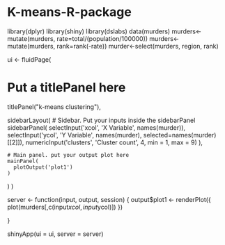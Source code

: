 # K-means-R-package
library(dplyr)
library(shiny)
library(dslabs)
data(murders)
murders<-mutate(murders, rate=total/(population/100000))
murders<-mutate(murders, rank=rank(-rate))
murder<-select(murders, region, rank)

ui <- fluidPage(
  
  # Put a titlePanel here
  titlePanel("k-means clustering"),
  
  sidebarLayout(
    # Sidebar. Put your inputs inside the sidebarPanel
    sidebarPanel(
      selectInput('xcol', 'X Variable', names(murder)),
      selectInput('ycol', 'Y Variable', names(murder),
                  selected=names(murder)[[2]]),
      numericInput('clusters', 'Cluster count', 4,
                   min = 1, max = 9)
    ),
    
    # Main panel. put your output plot here
    mainPanel(
      plotOutput('plot1')
    )
  )
)

server <- function(input, output, session) {
  output$plot1 <- renderPlot({
    plot(murders[,c(input$xcol,input$ycol)])
  })
  
}

shinyApp(ui = ui, server = server)